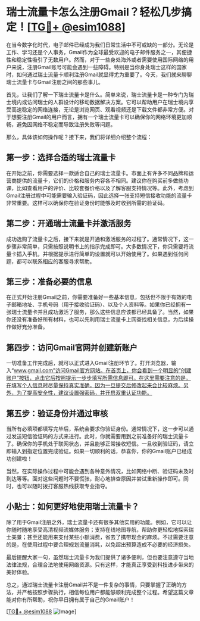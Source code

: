 # 瑞士流量卡怎么注册Gmail？轻松几步搞定！[[TG💪+ @esim1088](https://t.me/s/esim1088)]

在当今数字化时代，电子邮件已经成为我们日常生活中不可或缺的一部分。无论是工作、学习还是个人事务，Gmail作为全球最受欢迎的电子邮件服务之一，其便捷性和稳定性吸引了无数用户。然而，对于一些身处海外或者需要使用国际网络的用户来说，注册Gmail账号可能会遇到一些障碍。特别是当你身处瑞士这样的国家时，如何通过瑞士流量卡顺利注册Gmail就显得尤为重要了。今天，我们就来聊聊瑞士流量卡与Gmail注册之间的那些事儿。

首先，让我们了解一下瑞士流量卡是什么。简单来说，瑞士流量卡是一种专门为瑞士境内或访问瑞士的人群设计的移动数据解决方案。它可以帮助用户在瑞士境内享受高速稳定的网络连接，无论是浏览网页、观看视频还是下载文件都非常方便。对于想要注册Gmail的用户而言，拥有一个瑞士流量卡可以确保你的网络环境更加顺畅，避免因网络不稳定而导致注册失败等问题。

那么，具体该如何操作呢？接下来，我们将详细介绍整个流程：

## 第一步：选择合适的瑞士流量卡

在开始之前，你需要选择一款适合自己的瑞士流量卡。市面上有许多不同品牌和运营商提供的流量卡，它们的价格和服务内容各不相同。建议你在购买前多做些功课，比如查看用户的评价、比较套餐价格以及了解客服支持情况等。此外，考虑到Gmail注册过程中可能需要输入验证码，因此选择一张支持短信接收功能的流量卡非常重要。这样可以确保你在验证身份时能够及时收到所需的验证码。

## 第二步：开通瑞士流量卡并激活服务

成功选购了流量卡之后，接下来就是开通和激活服务的过程了。通常情况下，这一步骤非常简单，只需按照说明书上的指示完成即可。大多数情况下，你只需要将流量卡插入手机，并根据提示进行简单的设置就可以开始使用了。如果遇到任何问题，都可以联系相应的客服寻求帮助。

## 第三步：准备必要的信息

在正式开始注册Gmail之前，你需要准备好一些基本信息，包括但不限于有效的电子邮箱地址、手机号码（用于接收验证码）、以及个人资料等。如果你已经拥有一张瑞士流量卡并且成功激活了服务，那么这些信息应该都已经具备了。当然，如果你还没有准备好所有材料，也可以先利用瑞士流量卡上网查找相关信息，为后续操作做好充分准备。

## 第四步：访问Gmail官网并创建新账户

一切准备工作完成后，就可以正式进入Gmail注册环节了。打开浏览器，输入“www.gmail.com”访问Gmail官方网站。在首页上，你会看到一个明显的“创建账户”按钮，点击它后按照提示一步步填写所需信息即可。在这里需要注意的是，在填写个人信息时尽量保持真实准确，因为一旦提交后修改起来会比较麻烦。另外，为了提高安全性，建议设置强密码，并开启双重认证功能。

## 第五步：验证身份并通过审核

当所有必填项都填写完毕后，系统会要求你验证身份。通常情况下，这一步可以通过发送短信验证码的方式来进行。此时，你就需要用到之前准备好的瑞士流量卡了。确保你的手机处于联网状态，并且能够正常接收短信。一旦收到验证码，请立即输入到指定位置完成验证。如果一切顺利的话，恭喜你，你的Gmail账户已经成功创建啦！

当然，在实际操作过程中可能会遇到各种意外情况，比如网络中断、验证码未及时到达等等。面对这些问题时不要慌张，耐心地排查原因并尝试重新操作即可。同时，也可以随时拨打客服热线获取专业指导。

## 小贴士：如何更好地使用瑞士流量卡？

除了用于Gmail注册之外，瑞士流量卡还有很多其他实用的功能。例如，它可以让你随时随地享受高清视频流媒体服务；支持在线地图导航，帮助你更轻松地探索瑞士美景；甚至还能用来支付某些小额消费，省去了携带现金的麻烦。不过需要注意的是，在使用过程中要合理规划流量消耗，以免超出预算造成不必要的经济损失。

最后提醒大家一句，虽然瑞士流量卡为我们提供了诸多便利，但也要注意遵守当地法律法规，合理合法地使用网络资源。只有这样，才能真正享受到科技进步带来的美好体验。

总之，通过瑞士流量卡注册Gmail并不是一件复杂的事情，只要掌握了正确的方法，并严格按照步骤执行，相信每位用户都能够顺利完成整个过程。希望这篇文章能对你有所帮助，祝你早日拥有属于自己的Gmail账户！

[[TG💪+ @esim1088](https://t.me/s/esim1088) ![Image](https://i.postimg.cc/4NQfJmqS/Snipaste-2025-05-13-00-14-12.png)]